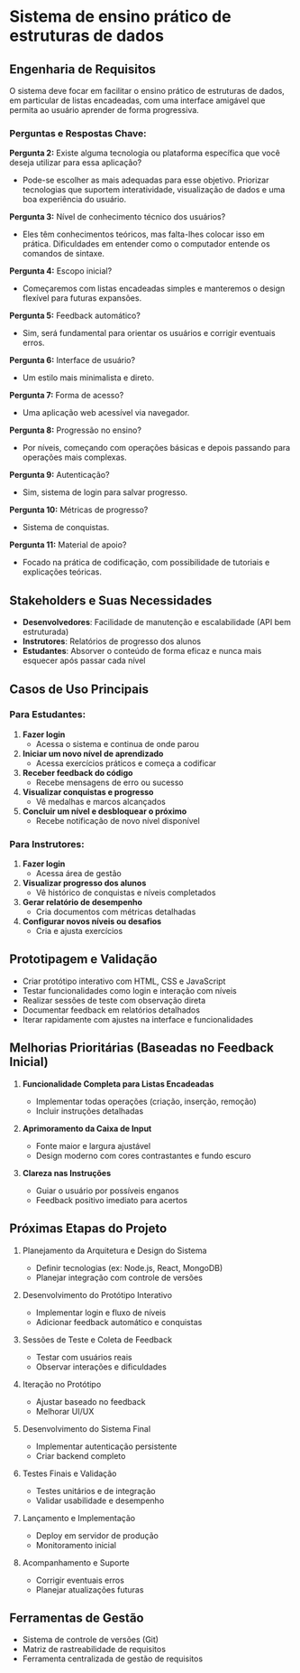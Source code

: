 # Sistema de ensino prático de estruturas de dados

## Engenharia de Requisitos
O sistema deve focar em facilitar o ensino prático de estruturas de dados, em particular de listas encadeadas, com uma interface amigável que permita ao usuário aprender de forma progressiva.

### Perguntas e Respostas Chave:

**Pergunta 2:** Existe alguma tecnologia ou plataforma específica que você deseja utilizar para essa aplicação?
- Pode-se escolher as mais adequadas para esse objetivo. Priorizar tecnologias que suportem interatividade, visualização de dados e uma boa experiência do usuário.

**Pergunta 3:** Nível de conhecimento técnico dos usuários?
- Eles têm conhecimentos teóricos, mas falta-lhes colocar isso em prática. Dificuldades em entender como o computador entende os comandos de sintaxe.

**Pergunta 4:** Escopo inicial?
- Começaremos com listas encadeadas simples e manteremos o design flexível para futuras expansões.

**Pergunta 5:** Feedback automático?
- Sim, será fundamental para orientar os usuários e corrigir eventuais erros.

**Pergunta 6:** Interface de usuário?
- Um estilo mais minimalista e direto.

**Pergunta 7:** Forma de acesso?
- Uma aplicação web acessível via navegador.

**Pergunta 8:** Progressão no ensino?
- Por níveis, começando com operações básicas e depois passando para operações mais complexas.

**Pergunta 9:** Autenticação?
- Sim, sistema de login para salvar progresso.

**Pergunta 10:** Métricas de progresso?
- Sistema de conquistas.

**Pergunta 11:** Material de apoio?
- Focado na prática de codificação, com possibilidade de tutoriais e explicações teóricas.

## Stakeholders e Suas Necessidades
- **Desenvolvedores**: Facilidade de manutenção e escalabilidade (API bem estruturada)
- **Instrutores**: Relatórios de progresso dos alunos
- **Estudantes**: Absorver o conteúdo de forma eficaz e nunca mais esquecer após passar cada nível

## Casos de Uso Principais

### Para Estudantes:
1. **Fazer login**
   - Acessa o sistema e continua de onde parou
2. **Iniciar um novo nível de aprendizado**
   - Acessa exercícios práticos e começa a codificar
3. **Receber feedback do código**
   - Recebe mensagens de erro ou sucesso
4. **Visualizar conquistas e progresso**
   - Vê medalhas e marcos alcançados
5. **Concluir um nível e desbloquear o próximo**
   - Recebe notificação de novo nível disponível

### Para Instrutores:
1. **Fazer login**
   - Acessa área de gestão
2. **Visualizar progresso dos alunos**
   - Vê histórico de conquistas e níveis completados
3. **Gerar relatório de desempenho**
   - Cria documentos com métricas detalhadas
4. **Configurar novos níveis ou desafios**
   - Cria e ajusta exercícios

## Prototipagem e Validação
- Criar protótipo interativo com HTML, CSS e JavaScript
- Testar funcionalidades como login e interação com níveis
- Realizar sessões de teste com observação direta
- Documentar feedback em relatórios detalhados
- Iterar rapidamente com ajustes na interface e funcionalidades

## Melhorias Prioritárias (Baseadas no Feedback Inicial)
1. **Funcionalidade Completa para Listas Encadeadas**
   - Implementar todas operações (criação, inserção, remoção)
   - Incluir instruções detalhadas

2. **Aprimoramento da Caixa de Input**
   - Fonte maior e largura ajustável
   - Design moderno com cores contrastantes e fundo escuro

3. **Clareza nas Instruções**
   - Guiar o usuário por possíveis enganos
   - Feedback positivo imediato para acertos

## Próximas Etapas do Projeto
1. Planejamento da Arquitetura e Design do Sistema
   - Definir tecnologias (ex: Node.js, React, MongoDB)
   - Planejar integração com controle de versões

2. Desenvolvimento do Protótipo Interativo
   - Implementar login e fluxo de níveis
   - Adicionar feedback automático e conquistas

3. Sessões de Teste e Coleta de Feedback
   - Testar com usuários reais
   - Observar interações e dificuldades

4. Iteração no Protótipo
   - Ajustar baseado no feedback
   - Melhorar UI/UX

5. Desenvolvimento do Sistema Final
   - Implementar autenticação persistente
   - Criar backend completo

6. Testes Finais e Validação
   - Testes unitários e de integração
   - Validar usabilidade e desempenho

7. Lançamento e Implementação
   - Deploy em servidor de produção
   - Monitoramento inicial

8. Acompanhamento e Suporte
   - Corrigir eventuais erros
   - Planejar atualizações futuras

## Ferramentas de Gestão
- Sistema de controle de versões (Git)
- Matriz de rastreabilidade de requisitos
- Ferramenta centralizada de gestão de requisitos
